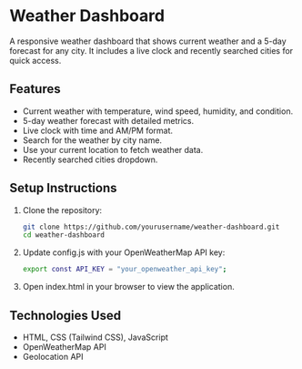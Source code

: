 # Weather Dashboard

A responsive weather dashboard that shows current weather and a 5-day forecast for any city. It includes a live clock and recently searched cities for quick access.

## Features

- Current weather with temperature, wind speed, humidity, and condition.
- 5-day weather forecast with detailed metrics.
- Live clock with time and AM/PM format.
- Search for the weather by city name.
- Use your current location to fetch weather data.
- Recently searched cities dropdown.

## Setup Instructions

1. Clone the repository:
   ```bash
   git clone https://github.com/yourusername/weather-dashboard.git
   cd weather-dashboard
2. Update config.js with your OpenWeatherMap API key:
   ```bash
   export const API_KEY = "your_openweather_api_key";
4. Open index.html in your browser to view the application.

## Technologies Used
* HTML, CSS (Tailwind CSS), JavaScript
* OpenWeatherMap API
* Geolocation API
